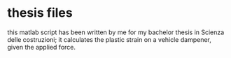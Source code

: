 # thesis files
this matlab script has been written by me for my bachelor thesis in Scienza delle costruzioni; it calculates the plastic strain on a vehicle dampener, given the applied force.

